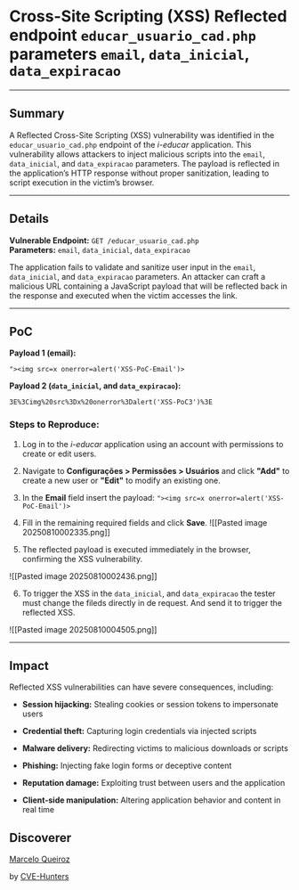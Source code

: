 # Cross-Site Scripting (XSS) Reflected endpoint `educar_usuario_cad.php` parameters `email`, `data_inicial`, `data_expiracao`

---

## Summary

A Reflected Cross-Site Scripting (XSS) vulnerability was identified in the `educar_usuario_cad.php` endpoint of the _i-educar_ application. This vulnerability allows attackers to inject malicious scripts into the `email`, `data_inicial`, and `data_expiracao` parameters. The payload is reflected in the application’s HTTP response without proper sanitization, leading to script execution in the victim’s browser.

---

## Details

**Vulnerable Endpoint:** `GET /educar_usuario_cad.php`  
**Parameters:** `email`, `data_inicial`, `data_expiracao`

The application fails to validate and sanitize user input in the `email`, `data_inicial`, and `data_expiracao` parameters. An attacker can craft a malicious URL containing a JavaScript payload that will be reflected back in the response and executed when the victim accesses the link.

---

## PoC

**Payload 1 (email):**

`"><img src=x onerror=alert('XSS-PoC-Email')>`

**Payload 2 (`data_inicial`, and `data_expiracao`):**

`3E%3Cimg%20src%3Dx%20onerror%3Dalert('XSS-PoC3')%3E`

### Steps to Reproduce:

1. Log in to the _i-educar_ application using an account with permissions to create or edit users.

2. Navigate to **Configurações > Permissões > Usuários** and click **"Add"** to create a new user or **"Edit"** to modify an existing one.

3. In the **Email** field insert the payload:
	`"><img src=x onerror=alert('XSS-PoC-Email')>`
	
4. Fill in the remaining required fields and click **Save**.
![[Pasted image 20250810002335.png]]
 
5. The reflected payload is executed immediately in the browser, confirming the XSS vulnerability.

![[Pasted image 20250810002436.png]]

6. To trigger the XSS in the `data_inicial`, and `data_expiracao` the tester must change the fileds directly in de request. And send it to trigger the reflected XSS.

![[Pasted image 20250810004505.png]]

---

## Impact

Reflected XSS vulnerabilities can have severe consequences, including:

- **Session hijacking:** Stealing cookies or session tokens to impersonate users
    
- **Credential theft:** Capturing login credentials via injected scripts
    
- **Malware delivery:** Redirecting victims to malicious downloads or scripts
    
- **Phishing:** Injecting fake login forms or deceptive content
    
- **Reputation damage:** Exploiting trust between users and the application
    
- **Client-side manipulation:** Altering application behavior and content in real time

## Discoverer

[Marcelo Queiroz](www.linkedin.com/in/marceloqueirozjr)

by [CVE-Hunters](https://github.com/Sec-Dojo-Cyber-House/cve-hunters)